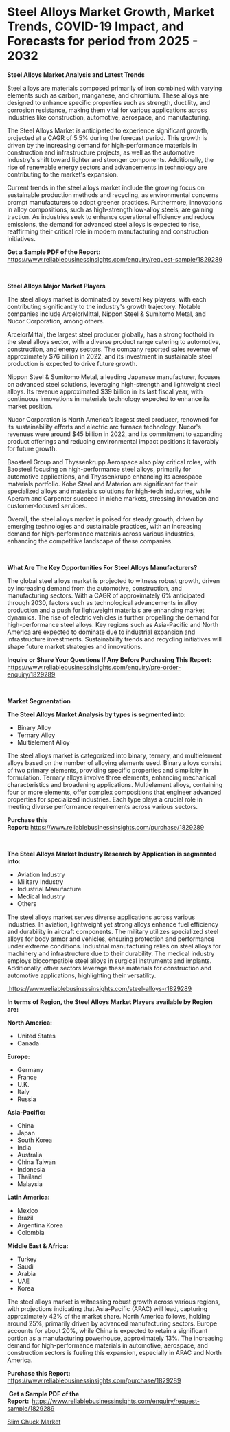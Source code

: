 <p><h1>Steel Alloys Market Growth, Market Trends, COVID-19 Impact, and Forecasts for period from 2025 - 2032</h1></p><p><strong>Steel Alloys Market Analysis and Latest Trends</strong></p>
<p><p>Steel alloys are materials composed primarily of iron combined with varying elements such as carbon, manganese, and chromium. These alloys are designed to enhance specific properties such as strength, ductility, and corrosion resistance, making them vital for various applications across industries like construction, automotive, aerospace, and manufacturing.</p><p>The Steel Alloys Market is anticipated to experience significant growth, projected at a CAGR of 5.5% during the forecast period. This growth is driven by the increasing demand for high-performance materials in construction and infrastructure projects, as well as the automotive industry's shift toward lighter and stronger components. Additionally, the rise of renewable energy sectors and advancements in technology are contributing to the market's expansion.</p><p>Current trends in the steel alloys market include the growing focus on sustainable production methods and recycling, as environmental concerns prompt manufacturers to adopt greener practices. Furthermore, innovations in alloy compositions, such as high-strength low-alloy steels, are gaining traction. As industries seek to enhance operational efficiency and reduce emissions, the demand for advanced steel alloys is expected to rise, reaffirming their critical role in modern manufacturing and construction initiatives.</p></p>
<p><strong>Get a Sample PDF of the Report:&nbsp;</strong> <a href="https://www.reliablebusinessinsights.com/enquiry/request-sample/1829289?utm_campaign=1674&utm_medium=2&utm_source=Github&utm_content=ia&utm_term=31012025&utm_id=steel-alloys">https://www.reliablebusinessinsights.com/enquiry/request-sample/1829289</a></p>
<p>&nbsp;</p>
<p><strong>Steel Alloys Major Market Players</strong></p>
<p><p>The steel alloys market is dominated by several key players, with each contributing significantly to the industry's growth trajectory. Notable companies include ArcelorMittal, Nippon Steel & Sumitomo Metal, and Nucor Corporation, among others.</p><p>ArcelorMittal, the largest steel producer globally, has a strong foothold in the steel alloys sector, with a diverse product range catering to automotive, construction, and energy sectors. The company reported sales revenue of approximately $76 billion in 2022, and its investment in sustainable steel production is expected to drive future growth.</p><p>Nippon Steel & Sumitomo Metal, a leading Japanese manufacturer, focuses on advanced steel solutions, leveraging high-strength and lightweight steel alloys. Its revenue approximated $39 billion in its last fiscal year, with continuous innovations in materials technology expected to enhance its market position.</p><p>Nucor Corporation is North America’s largest steel producer, renowned for its sustainability efforts and electric arc furnace technology. Nucor's revenues were around $45 billion in 2022, and its commitment to expanding product offerings and reducing environmental impact positions it favorably for future growth.</p><p>Baosteel Group and Thyssenkrupp Aerospace also play critical roles, with Baosteel focusing on high-performance steel alloys, primarily for automotive applications, and Thyssenkrupp enhancing its aerospace materials portfolio. Kobe Steel and Materion are significant for their specialized alloys and materials solutions for high-tech industries, while Aperam and Carpenter succeed in niche markets, stressing innovation and customer-focused services.</p><p>Overall, the steel alloys market is poised for steady growth, driven by emerging technologies and sustainable practices, with an increasing demand for high-performance materials across various industries, enhancing the competitive landscape of these companies.</p></p>
<p>&nbsp;</p>
<p><strong>What Are The Key Opportunities For Steel Alloys Manufacturers?</strong></p>
<p><p>The global steel alloys market is projected to witness robust growth, driven by increasing demand from the automotive, construction, and manufacturing sectors. With a CAGR of approximately 6% anticipated through 2030, factors such as technological advancements in alloy production and a push for lightweight materials are enhancing market dynamics. The rise of electric vehicles is further propelling the demand for high-performance steel alloys. Key regions such as Asia-Pacific and North America are expected to dominate due to industrial expansion and infrastructure investments. Sustainability trends and recycling initiatives will shape future market strategies and innovations.</p></p>
<p><strong>Inquire or Share Your Questions If Any Before Purchasing This Report:</strong> <a href="https://www.reliablebusinessinsights.com/enquiry/pre-order-enquiry/1829289?utm_campaign=1674&utm_medium=2&utm_source=Github&utm_content=ia&utm_term=31012025&utm_id=steel-alloys">https://www.reliablebusinessinsights.com/enquiry/pre-order-enquiry/1829289</a></p>
<p>&nbsp;</p>
<p><strong>Market Segmentation</strong></p>
<p><strong>The Steel Alloys Market Analysis by types is segmented into:</strong></p>
<p><ul><li>Binary Alloy</li><li>Ternary Alloy</li><li>Multielement Alloy</li></ul></p>
<p><p>The steel alloys market is categorized into binary, ternary, and multielement alloys based on the number of alloying elements used. Binary alloys consist of two primary elements, providing specific properties and simplicity in formulation. Ternary alloys involve three elements, enhancing mechanical characteristics and broadening applications. Multielement alloys, containing four or more elements, offer complex compositions that engineer advanced properties for specialized industries. Each type plays a crucial role in meeting diverse performance requirements across various sectors.</p></p>
<p><strong>Purchase this Report:&nbsp;</strong><a href="https://www.reliablebusinessinsights.com/purchase/1829289?utm_campaign=1674&utm_medium=2&utm_source=Github&utm_content=ia&utm_term=31012025&utm_id=steel-alloys">https://www.reliablebusinessinsights.com/purchase/1829289</a></p>
<p>&nbsp;</p>
<p><strong>The Steel Alloys Market Industry Research by Application is segmented into:</strong></p>
<p><ul><li>Aviation Industry</li><li>Military Industry</li><li>Industrial Manufacture</li><li>Medical Industry</li><li>Others</li></ul></p>
<p><p>The steel alloys market serves diverse applications across various industries. In aviation, lightweight yet strong alloys enhance fuel efficiency and durability in aircraft components. The military utilizes specialized steel alloys for body armor and vehicles, ensuring protection and performance under extreme conditions. Industrial manufacturing relies on steel alloys for machinery and infrastructure due to their durability. The medical industry employs biocompatible steel alloys in surgical instruments and implants. Additionally, other sectors leverage these materials for construction and automotive applications, highlighting their versatility.</p></p>
<p><a href="https://www.reliablebusinessinsights.com/steel-alloys-r1829289?utm_campaign=1674&utm_medium=2&utm_source=Github&utm_content=ia&utm_term=31012025&utm_id=steel-alloys">&nbsp;https://www.reliablebusinessinsights.com/steel-alloys-r1829289</a></p>
<p><strong>In terms of Region, the Steel Alloys Market Players available by Region are:</strong></p>
<p>
    <p> <strong> North America: </strong>
        <ul>
            <li>United States</li>
            <li>Canada</li>
        </ul>
        </p> 
    <p> <strong> Europe: </strong>
        <ul>
            <li>Germany</li>
            <li>France</li>
            <li>U.K.</li>
            <li>Italy</li>
            <li>Russia</li>
        </ul>
        </p> 
    <p> <strong> Asia-Pacific: </strong>
        <ul>
            <li>China</li>
            <li>Japan</li>
            <li>South Korea</li>
            <li>India</li>
            <li>Australia</li>
            <li>China Taiwan</li>
            <li>Indonesia</li>
            <li>Thailand</li>
            <li>Malaysia</li>
        </ul>
        </p> 
    <p> <strong> Latin America: </strong>
        <ul>
            <li>Mexico</li>
            <li>Brazil</li>
            <li>Argentina Korea</li>
            <li>Colombia</li>
        </ul>
        </p> 
    <p> <strong> Middle East & Africa: </strong>
        <ul>
            <li>Turkey</li>
            <li>Saudi</li>
            <li>Arabia</li>
            <li>UAE</li>
            <li>Korea</li>
        </ul>
    </p>
    </p>
<p><p>The steel alloys market is witnessing robust growth across various regions, with projections indicating that Asia-Pacific (APAC) will lead, capturing approximately 42% of the market share. North America follows, holding around 25%, primarily driven by advanced manufacturing sectors. Europe accounts for about 20%, while China is expected to retain a significant portion as a manufacturing powerhouse, approximately 13%. The increasing demand for high-performance materials in automotive, aerospace, and construction sectors is fueling this expansion, especially in APAC and North America.</p></p>
<p><strong>Purchase this Report: </strong><a href="https://www.reliablebusinessinsights.com/purchase/1829289?utm_campaign=1674&utm_medium=2&utm_source=Github&utm_content=ia&utm_term=31012025&utm_id=steel-alloys">https://www.reliablebusinessinsights.com/purchase/1829289</a></p>
<p>&nbsp;<strong>Get a Sample PDF of the Report:&nbsp;&nbsp;</strong><a href="https://www.reliablebusinessinsights.com/enquiry/request-sample/1829289?utm_campaign=1674&utm_medium=2&utm_source=Github&utm_content=ia&utm_term=31012025&utm_id=steel-alloys">https://www.reliablebusinessinsights.com/enquiry/request-sample/1829289</a></p>
<p><strong></strong></p>
<p><p><a href="https://github.com/mookiesville/Market-Research-Report-List-1/blob/main/slim-chuck-market.md?utm_campaign=1674&utm_medium=2&utm_source=Github&utm_content=ia&utm_term=31012025&utm_id=steel-alloys">Slim Chuck Market</a></p></p>